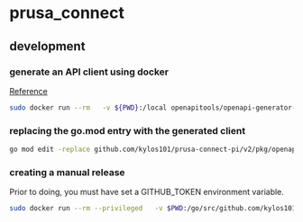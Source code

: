 # prusa_connect

## development

### generate an API client using docker

[Reference](https://openapi-generator.tech/docs/installation#docker)

```bash
sudo docker run --rm   -v ${PWD}:/local openapitools/openapi-generator-cli generate   -i /local/specs/prusaconnect.0.22.0.yaml   -g go   -o /local/client
```


### replacing the go.mod entry with the generated client

```bash
go mod edit -replace github.com/kylos101/prusa-connect-pi/v2/pkg/openapi=./pkg/openapi
```

### creating a manual release

Prior to doing, you must have set a GITHUB_TOKEN environment variable.

```bash
sudo docker run --rm --privileged   -v $PWD:/go/src/github.com/kylos101/prusa-connect-pi -v /var/run/docker.sock:/var/run/docker.sock -w /go/src/github.com/kylos101/prusa-connect-pi -e GITHUB_TOKEN goreleaser/goreleaser release
```